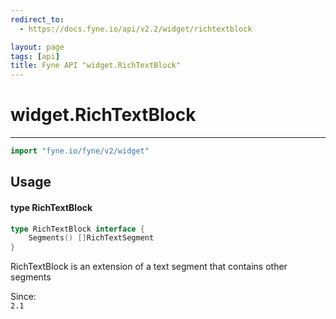 ```yaml
---
redirect_to:
  - https://docs.fyne.io/api/v2.2/widget/richtextblock

layout: page
tags: [api]
title: Fyne API "widget.RichTextBlock"
---
```



# widget.RichTextBlock
---
```go
import "fyne.io/fyne/v2/widget"
```

## Usage

#### type RichTextBlock

```go
type RichTextBlock interface {
	Segments() []RichTextSegment
}
```

RichTextBlock is an extension of a text segment that contains other segments


<div class="since">Since: <code>
2.1</code></div>
